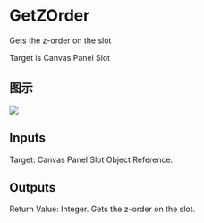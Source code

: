 # GetZOrder

Gets the z-order on the slot

Target is Canvas Panel Slot

## 图示

![]($-20221218-19384337.png)

## Inputs

Target: Canvas Panel Slot Object Reference.  

## Outputs

Return Value: Integer. Gets the z-order on the slot.

